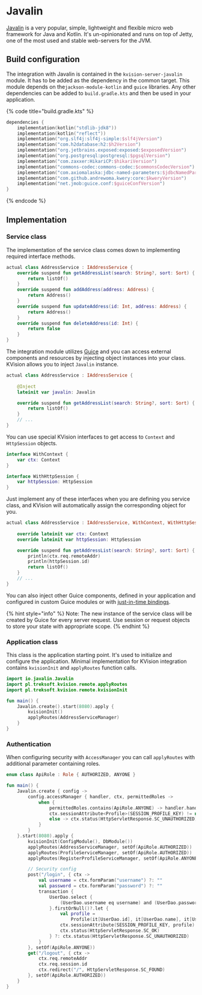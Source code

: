 # Javalin

[Javalin](https://javalin.io) is a very popular, simple, lightweight and flexible micro web framework for Java and Kotlin. It's un-opinionated and runs on top of Jetty, one of the most used and stable web-servers for the JVM.

## Build configuration

The integration with Javalin is contained in the `kvision-server-javalin` module. It has to be added as the dependency in the common target. This module depends on the`jackson-module-kotlin` and `guice` libraries. Any other dependencies can be added to `build.gradle.kts` and then be used in your application.

{% code title="build.gradle.kts" %}
```kotlin
dependencies {
    implementation(kotlin("stdlib-jdk8"))
    implementation(kotlin("reflect"))
    implementation("org.slf4j:slf4j-simple:$slf4jVersion")
    implementation("com.h2database:h2:$h2Version")
    implementation("org.jetbrains.exposed:exposed:$exposedVersion")
    implementation("org.postgresql:postgresql:$pgsqlVersion")
    implementation("com.zaxxer:HikariCP:$hikariVersion")
    implementation("commons-codec:commons-codec:$commonsCodecVersion")
    implementation("com.axiomalaska:jdbc-named-parameters:$jdbcNamedParametersVersion")
    implementation("com.github.andrewoma.kwery:core:$kweryVersion")
    implementation("net.jmob:guice.conf:$guiceConfVersion")
}
```
{% endcode %}

## Implementation

### Service class

The implementation of the service class comes down to implementing required interface methods.

```kotlin
actual class AddressService : IAddressService {
    override suspend fun getAddressList(search: String?, sort: Sort) {
        return listOf()
    }
    override suspend fun addAddress(address: Address) {
        return Address()
    }
    override suspend fun updateAddress(id: Int, address: Address) {
        return Address()
    }
    override suspend fun deleteAddress(id: Int) {
        return false
    }
}
```

The integration module utilizes [Guice](https://github.com/google/guice) and you can access external components and resources by injecting object instances into your class. KVision allows you to inject `Javalin` instance.

```kotlin
actual class AddressService : IAddressService {
    
    @Inject
    lateinit var javalin: Javalin

    override suspend fun getAddressList(search: String?, sort: Sort) {
        return listOf()
    }
    // ...
}
```

You can use special KVision interfaces to get access to `Context` and `HttpSession` objects.

```kotlin
interface WithContext {
    var ctx: Context
}

interface WithHttpSession {
    var httpSession: HttpSession
}
```

Just implement any of these interfaces when you are defining you service class, and KVision will automatically assign the corresponding object for you.

```kotlin
actual class AddressService : IAddressService, WithContext, WithHttpSession {
    
    override lateinit var ctx: Context
    override lateinit var httpSession: HttpSession

    override suspend fun getAddressList(search: String?, sort: Sort) {
        println(ctx.req.remoteAddr)
        println(httpSession.id)
        return listOf()
    }
    // ...
}
```

You can also inject other Guice components, defined in your application and configured in custom Guice modules or with [just-in-time bindings](https://github.com/google/guice/wiki/JustInTimeBindings).

{% hint style="info" %}
Note: The new instance of the service class will be created by Guice for every server request. Use session or request objects to store your state with appropriate scope.
{% endhint %}

### Application class

This class is the application starting point. It's used to initialize and configure the application. Minimal implementation for KVision integration contains `kvisionInit` and `applyRoutes` function calls.

```kotlin
import io.javalin.Javalin
import pl.treksoft.kvision.remote.applyRoutes
import pl.treksoft.kvision.remote.kvisionInit

fun main() {
    Javalin.create().start(8080).apply {
        kvisionInit()
        applyRoutes(AddressServiceManager)
    }
}
```

### Authentication

When configuring security with `AccessManager` you can call `applyRoutes` with additional parameter containing roles.

```kotlin
enum class ApiRole : Role { AUTHORIZED, ANYONE }

fun main() {
    Javalin.create { config ->
        config.accessManager { handler, ctx, permittedRoles ->
            when {
                permittedRoles.contains(ApiRole.ANYONE) -> handler.handle(ctx)
                ctx.sessionAttribute<Profile>(SESSION_PROFILE_KEY) != null -> handler.handle(ctx)
                else -> ctx.status(HttpServletResponse.SC_UNAUTHORIZED).json("Unauthorized")
            }
        }
    }.start(8080).apply {
        kvisionInit(ConfigModule(), DbModule())
        applyRoutes(AddressServiceManager, setOf(ApiRole.AUTHORIZED))
        applyRoutes(ProfileServiceManager, setOf(ApiRole.AUTHORIZED))
        applyRoutes(RegisterProfileServiceManager, setOf(ApiRole.ANYONE))

        // Security config
        post("/login", { ctx ->
            val username = ctx.formParam("username") ?: ""
            val password = ctx.formParam("password") ?: ""
            transaction {
                UserDao.select {
                    (UserDao.username eq username) and (UserDao.password eq DigestUtils.sha256Hex(password))
                }.firstOrNull()?.let {
                    val profile =
                        Profile(it[UserDao.id], it[UserDao.name], it[UserDao.username].toString(), null, null)
                    ctx.sessionAttribute(SESSION_PROFILE_KEY, profile)
                    ctx.status(HttpServletResponse.SC_OK)
                } ?: ctx.status(HttpServletResponse.SC_UNAUTHORIZED)
            }
        }, setOf(ApiRole.ANYONE))
        get("/logout", { ctx ->
            ctx.req.remoteAddr
            ctx.req.session.id
            ctx.redirect("/", HttpServletResponse.SC_FOUND)
        }, setOf(ApiRole.AUTHORIZED))
    }
}
```

